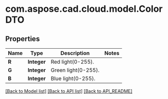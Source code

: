 
# com.aspose.cad.cloud.model.ColorDTO

## Properties
Name | Type | Description | Notes
------------ | ------------- | ------------- | -------------
**R** | **Integer** | Red light(0-255). | 
**G** | **Integer** | Green light(0-255). | 
**B** | **Integer** | Blue light(0-255). | 


[[Back to Model list]](API_README.md#documentation-for-models) [[Back to API list]](API_README.md#documentation-for-api-endpoints) [[Back to API_README]](API_README.md)

